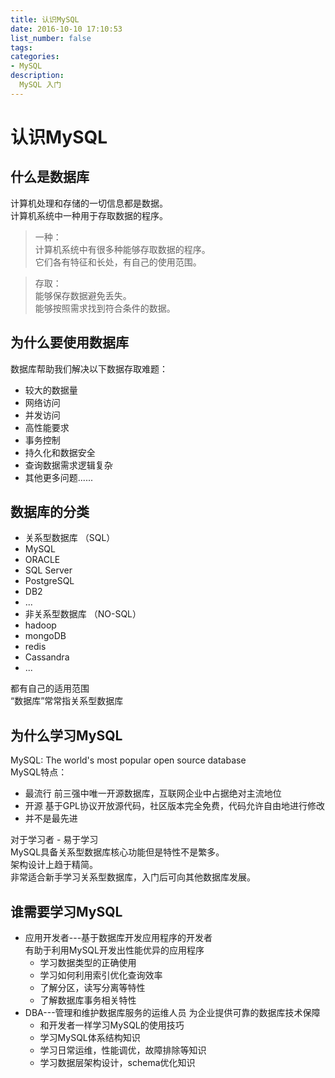 ```yaml
---
title: 认识MySQL
date: 2016-10-10 17:10:53
list_number: false  
tags:
categories:
- MySQL
description:
  MySQL 入门
---
```


# 认识MySQL

## 什么是数据库
计算机处理和存储的一切信息都是数据。  
计算机系统中一种用于存取数据的程序。  

>一种：  
    计算机系统中有很多种能够存取数据的程序。  
    它们各有特征和长处，有自己的使用范围。    

>存取：  
    能够保存数据避免丢失。  
    能够按照需求找到符合条件的数据。  

## 为什么要使用数据库
数据库帮助我们解决以下数据存取难题：  
-  较大的数据量
-  网络访问
-  并发访问
-  高性能要求
-  事务控制
-  持久化和数据安全
-  查询数据需求逻辑复杂
-  其他更多问题......

## 数据库的分类
- 关系型数据库 （SQL）  
 - MySQL  
 - ORACLE  
 - SQL Server  
 - PostgreSQL
 - DB2
 - ...  
- 非关系型数据库 （NO-SQL）  
 - hadoop
 - mongoDB
 - redis  
 - Cassandra
 - ...  


都有自己的适用范围  
 “数据库”常常指关系型数据库

## 为什么学习MySQL
MySQL: The world's most popular open source database  
MySQL特点：  
- 最流行   前三强中唯一开源数据库，互联网企业中占据绝对主流地位
- 开源     基于GPL协议开放源代码，社区版本完全免费，代码允许自由地进行修改
- 并不是最先进

对于学习者 - 易于学习  
MySQL具备关系型数据库核心功能但是特性不是繁多。  
架构设计上趋于精简。  
非常适合新手学习关系型数据库，入门后可向其他数据库发展。

## 谁需要学习MySQL
- 应用开发者---基于数据库开发应用程序的开发者  
  有助于利用MySQL开发出性能优异的应用程序  
  - 学习数据类型的正确使用
  - 学习如何利用索引优化查询效率
  - 了解分区，读写分离等特性
  - 了解数据库事务相关特性
- DBA---管理和维护数据库服务的运维人员
  为企业提供可靠的数据库技术保障
  - 和开发者一样学习MySQL的使用技巧
  - 学习MySQL体系结构知识
  - 学习日常运维，性能调优，故障排除等知识
  - 学习数据层架构设计，schema优化知识
